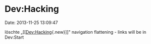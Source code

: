 Dev:Hacking
===========

Date: 2013-11-25 13:09:47

löschte
„\[\[[Dev:Hacking](http://yacy-websuche.de/wiki/index.php?title=Dev:Hacking&action=edit&redlink=1 "Dev:Hacking (Seite nicht vorhanden)"){.new}\]\]"
navigation flattening - links will be in Dev:Start
